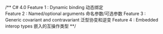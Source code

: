 ﻿/**
C# 4.0
Feature 1 : Dynamic binding                              动态绑定  
Feature 2 : Named/optional arguments                     命名参数/可选参数
Feature 3 : Generic covariant and contravariant          泛型协变和逆变
Feature 4 : Embedded interop types                       嵌入的互操作类型
**/